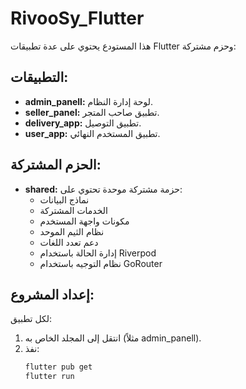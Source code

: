 # RivooSy_Flutter

هذا المستودع يحتوي على عدة تطبيقات Flutter وحزم مشتركة:

## التطبيقات:
- **admin_panell:** لوحة إدارة النظام.
- **seller_panel:** تطبيق صاحب المتجر.
- **delivery_app:** تطبيق التوصيل.
- **user_app:** تطبيق المستخدم النهائي.

## الحزم المشتركة:
- **shared:** حزمة مشتركة موحدة تحتوي على:
  - نماذج البيانات
  - الخدمات المشتركة
  - مكونات واجهة المستخدم
  - نظام الثيم الموحد
  - دعم تعدد اللغات
  - إدارة الحالة باستخدام Riverpod
  - نظام التوجيه باستخدام GoRouter

## إعداد المشروع:
لكل تطبيق:
1. انتقل إلى المجلد الخاص به (مثلاً admin_panell).
2. نفذ:
   ```bash
   flutter pub get
   flutter run
   ```
